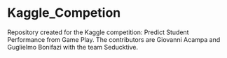 # Kaggle_Competion

Repository created for the Kaggle competition: Predict Student Performance from Game Play. The contributors are Giovanni Acampa and Guglielmo Bonifazi with the team Seducktive.
